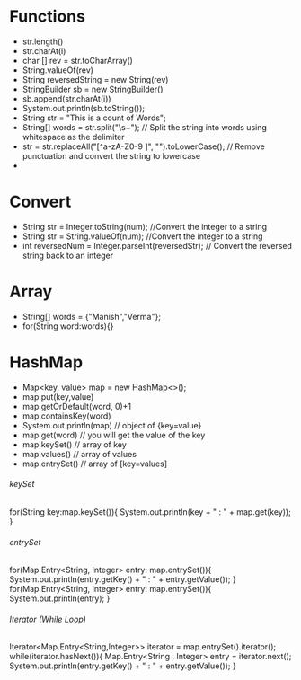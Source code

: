 # Functions
- str.length()
- str.charAt(i)
- char [] rev = str.toCharArray()
- String.valueOf(rev)
- String reversedString = new String(rev)
- StringBuilder sb = new StringBuilder()
- sb.append(str.charAt(i))
- System.out.println(sb.toString());
- String str = "This is a count of Words";
- String[] words = str.split("\\s+");  // Split the string into words using whitespace as the delimiter
- str = str.replaceAll("[^a-zA-Z0-9 ]", "").toLowerCase(); // Remove punctuation and convert the string to lowercase
- 

# Convert 
- String str = Integer.toString(num); //Convert the integer to a string
- String str = String.valueOf(num); //Convert the integer to a string
- int reversedNum = Integer.parseInt(reversedStr); // Convert the reversed string back to an integer

# Array
- String[] words = {"Manish","Verma"}; 
- for(String word:words){}


# HashMap
- Map<key, value> map = new HashMap<>();
- map.put(key,value)
- map.getOrDefault(word, 0)+1
- map.containsKey(word)
- System.out.println(map) // object of {key=value}
- map.get(word) // you will get the value of the key
- map.keySet() // array of key
- map.values() // array of values
- map.entrySet() // array of [key=values]
###### keySet
for(String key:map.keySet()){
    System.out.println(key + " : " + map.get(key));
}
###### entrySet
for(Map.Entry<String, Integer> entry: map.entrySet()){
    System.out.println(entry.getKey() + " : " + entry.getValue());
}
for(Map.Entry<String, Integer> entry: map.entrySet()){
    System.out.println(entry);
}
###### Iterator (While Loop)
Iterator<Map.Entry<String,Integer>> iterator = map.entrySet().iterator();
while(iterator.hasNext()){
    Map.Entry<String , Integer> entry = iterator.next();
    System.out.println(entry.getKey() + " : " + entry.getValue());
}
